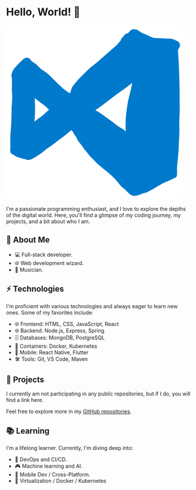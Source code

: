 # Hello, World! 👋

![Coding](https://raw.githubusercontent.com/BallsyBread/BallsyBread/main/vscode-logo_animated.gif)

I'm a passionate programming enthusiast, and I love to explore the depths of the digital world. Here, you'll find a glimpse of my coding journey, my projects, and a bit about who I am.

## 🚀 About Me

- 💻 Full-stack developer.
- 🌐 Web development wizard.
- 🎵 Musician.

## ⚡️ Technologies

I'm proficient with various technologies and always eager to learn new ones. Some of my favorites include:

- 🌐 Frontend: HTML, CSS, JavaScript, React
- 🌐 Backend: Node.js, Express, Spring
- 🗄️ Databases: MongoDB, PostgreSQL
- 🐳 Containers: Docker, Kubernetes
- 📱 Mobile: React Native, Flutter
- 🛠️ Tools: Git, VS Code, Maven

## 🌟 Projects

I currently am not participating in any public repositories, but if I do, you will find a link here.

Feel free to explore more in my [GitHub repositories](https://github.com/BallsyBread).

## 📚 Learning

I'm a lifelong learner. Currently, I'm diving deep into:

- 🔧 DevOps and CI/CD.
- 🎮 Machine learning and AI.
- 📱  Mobile Dev / Cross-Platform.
- 🤖 Virtualization / Docker / Kubernetes